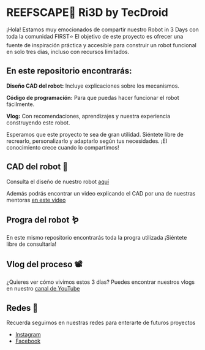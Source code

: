 # REEFSCAPE🪸 Ri3D by TecDroid

¡Hola! Estamos muy emocionados de compartir nuestro Robot in 3 Days con toda la comunidad FIRST⭐
El objetivo de este proyecto es ofrecer una fuente de inspiración práctica y accesible para construir un robot funcional en solo tres días, incluso con recursos limitados.

## En este repositorio encontrarás:
**Diseño CAD del robot:** Incluye explicaciones sobre los mecanismos.

**Código de programación:** Para que puedas hacer funcionar el robot fácilmente.

**Vlog:** Con recomendaciones, aprendizajes y nuestra experiencia construyendo este robot.

Esperamos que este proyecto te sea de gran utilidad. Siéntete libre de recrearlo, personalizarlo y adaptarlo según tus necesidades. ¡El conocimiento crece cuando lo compartimos!


## CAD del robot 🤖
Consulta el diseño de nuestro robot [aquí](https://cad.onshape.com/documents/f17ed2e6606545e6906ff3b0/w/5119153ed0601c904e56762c/e/f7a19d185a052825dd0fbd4d?renderMode=0&uiState=677d4ee78ab28a6562df61a6)

Además podrás encontrar un video explicando el CAD por una de nuestras mentoras [en este video](https://cad.onshape.com/documents/f17ed2e6606545e6906ff3b0/w/5119153ed0601c904e56762c/e/f7a19d185a052825dd0fbd4d?renderMode=0&uiState=677d4ee78ab28a6562df61a6)


## Progra del robot 🪱
En este mismo repositorio encontrarás toda la progra utilizada ¡Siéntete libre de consultarla!


## Vlog del proceso 📽️
¿Quieres ver cómo vivimos estos 3 días? Puedes encontrar nuestros vlogs en nuestro [canal de YouTube](https://www.youtube.com/@tecdroidfrc3354)

## Redes 📱
Recuerda seguirnos en nuestras redes para enterarte de futuros proyectos
  - [Instagram](https://www.instagram.com/tecdroid3354/?hl=es)
  - [Facebook](https://www.facebook.com/TecDroid3354/?locale=es_LA)


